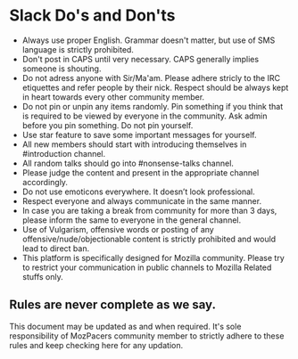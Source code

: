 # Slack Do's and Don'ts

* Always use proper English. Grammar doesn't matter, but use of SMS language is strictly prohibited.
* Don't post in CAPS until very necessary. CAPS generally implies someone is shouting.
* Do not adress anyone with Sir/Ma'am. Please adhere stricly to the IRC etiquettes and refer people by their nick. Respect should be always kept in heart towards every other community member.
* Do not pin or unpin any items randomly. Pin something if you think that is required to be viewed by everyone in the community.
Ask admin before you pin something. Do not pin yourself.
* Use star feature to save some important messages for yourself.
* All new members should start with introducing themselves in #introduction channel.
* All random talks should go into #nonsense-talks channel.
* Please judge the content and present in the appropriate channel accordingly.
* Do not use emoticons everywhere. It doesn’t look professional.
* Respect everyone and always communicate in the same manner.
* In case you are taking a break from community for more than 3 days, please inform the same to everyone in the general channel.
* Use of Vulgarism, offensive words or posting of any offensive/nude/objectionable content is strictly prohibited and would lead to direct ban.
* This platform is specifically designed for Mozilla community. Please try to restrict your communication in public channels to Mozilla Related stuffs only.

## Rules are never complete as we say. 

This document may be updated as and when required. It's sole responsibility of MozPacers community member to strictly adhere to these rules and keep checking here for any updation.
